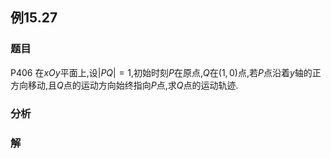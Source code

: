 ## 例15.27
### 题目
P406 在${xOy}$平面上,设$| {PQ}| = 1$,初始时刻$P$在原点,$Q$在$( {1,0})$点,若$P$点沿着$y$轴的正方向移动,且$Q$点的运动方向始终指向$P$点,求$Q$点的运动轨迹.
### 分析

### 解